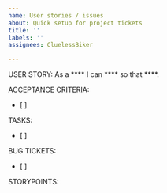 ```yaml
---
name: User stories / issues
about: Quick setup for project tickets
title: ''
labels: ''
assignees: CluelessBiker

---
```


USER STORY:
As a **** I can **** so that ****.

ACCEPTANCE CRITERIA:
- [ ]

TASKS:
- [ ] 

BUG TICKETS:
- [ ] 

STORYPOINTS:
